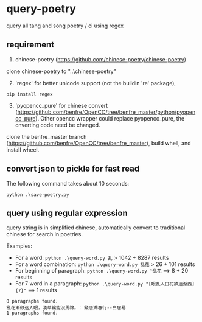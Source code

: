 # query-poetry
query all tang and song poetry / ci using regex

## requirement

1. chinese-poetry (https://github.com/chinese-poetry/chinese-poetry)

clone chinese-poetry to  "..\chinese-poetry"

2. 'regex' for better unicode support (not the buildin 're' package), 
```
pip install regex
```

3. 'pyopencc_pure' for chinese convert (https://github.com/benfre/OpenCC/tree/benfre_master/python/pyopencc_pure).
Other opencc wrapper could replace pyopencc_pure, the cnverting code need be changed.

clone the benfre_master branch (https://github.com/benfre/OpenCC/tree/benfre_master), build whell, and install wheel.

## convert json to pickle for fast read

The following command takes about 10 seconds:

`python .\save-poetry.py`

## query using regular expression

query string is in simplified chinese, automatically convert to traditional chinese for search in poetries.

Examples:

- For a word: `python .\query-word.py 乱` > 1042 + 8287 results
- For a word combination: `python .\query-word.py 乱花` > 26 + 101 results
- For beginning of paragraph: `python .\query-word.py ^乱花` ==> 8 + 20 results
- For 7 word in a paragraph: `python .\query-word.py "[眼乱人日花欲迷渐西]{7}"` ==> 1 results
```
0 paragraphs found.
亂花漸欲迷人眼，淺草纔能沒馬蹄。: 錢唐湖春行--白居易
1 paragraphs found.
```
